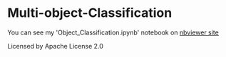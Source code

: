 # Multi-object-Classification  

You can see my 'Object_Classification.ipynb' notebook on [nbviewer site](https://nbviewer.org/github/Deok97/Multi-object-Classification/blob/main/Object_Classification.ipynb)

Licensed by Apache License 2.0
